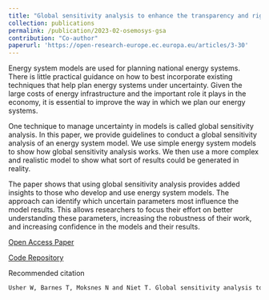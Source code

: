 ```yaml
---
title: "Global sensitivity analysis to enhance the transparency and rigour of energy system optimisation modelling"
collection: publications
permalink: /publication/2023-02-osemosys-gsa
contribution: "Co-author"
paperurl: 'https://open-research-europe.ec.europa.eu/articles/3-30'
---
```


Energy system models are used for planning national energy systems. There is 
little practical guidance on how to best incorporate existing techniques that 
help plan energy systems under uncertainty. Given the large costs of energy 
infrastructure and the important role it plays in the economy, it is essential 
to improve the way in which we plan our energy systems.

One technique to manage uncertainty in models is called global sensitivity 
analysis. In this paper, we provide guidelines to conduct a global sensitivity 
analysis of an energy system model. We use simple energy system models to show 
how global sensitivity analysis works. We then use a more complex and realistic 
model to show what sort of results could be generated in reality.

The paper shows that using global sensitivity analysis provides added insights 
to those who develop and use energy system models. The approach can identify 
which uncertain parameters most influence the model results. This allows 
researchers to focus their effort on better understanding these parameters, 
increasing the robustness of their work, and increasing confidence in the models 
and their results.

[Open Access Paper](https://open-research-europe.ec.europa.eu/articles/3-30)

[Code Repository](https://github.com/KTH-dESA/esom_gsa)

Recommended citation

```bash
Usher W, Barnes T, Moksnes N and Niet T. Global sensitivity analysis to enhance the transparency and rigour of energy system optimisation modelling. Open Res Europe 2023, 3:30 (https://doi.org/10.12688/openreseurope.15461.1)
```